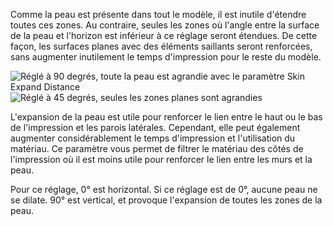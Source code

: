 Comme la peau est présente dans tout le modèle, il est inutile d'étendre toutes ces zones. Au contraire, seules les zones où l'angle entre la surface de la peau et l'horizon est inférieur à ce réglage seront étendues. De cette façon, les surfaces planes avec des éléments saillants seront renforcées, sans augmenter inutilement le temps d'impression pour le reste du modèle.

![Réglé à 90 degrés, toute la peau est agrandie avec le paramètre Skin Expand Distance](../../../articles/images/max_skin_angle_for_expansion_90.png)
![Réglé à 45 degrés, seules les zones planes sont agrandies](../../../articles/images/max_skin_angle_for_expansion_45.png)

L'expansion de la peau est utile pour renforcer le lien entre le haut ou le bas de l'impression et les parois latérales. Cependant, elle peut également augmenter considérablement le temps d'impression et l'utilisation du matériau. Ce paramètre vous permet de filtrer le matériau des côtés de l'impression où il est moins utile pour renforcer le lien entre les murs et la peau.

Pour ce réglage, 0° est horizontal. Si ce réglage est de 0°, aucune peau ne se dilate. 90° est vertical, et provoque l'expansion de toutes les zones de la peau.
